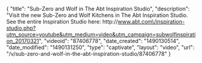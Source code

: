 {
    "title": "Sub-Zero and Wolf in The Abt Inspiration Studio",
    "description": "Visit the new Sub-Zero and Wolf Kitchens in The Abt Inspiration Studio. See the entire Inspiration Studio here: http:\/\/www.abt.com\/inspiration-studio.php?utm_source=youtube&utm_medium=video&utm_campaign=subwolfinspiration_20170321",
    "videoid": "87406778",
    "date_created": "1490130514",
    "date_modified": "1490131250",
    "type": "captivate",
    "layout": "video",
    "url": "\/v\/sub-zero-and-wolf-in-the-abt-inspiration-studio\/87406778"
}